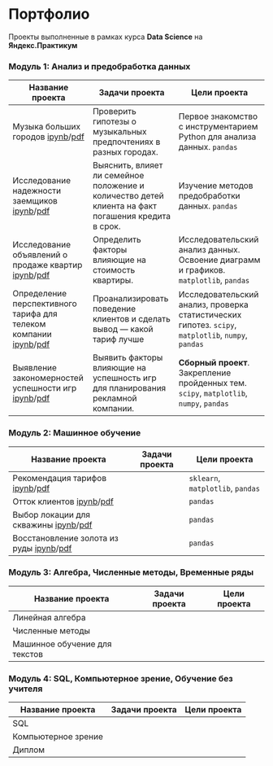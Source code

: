 # Портфолио
 
Проекты выполненные в рамках курса **Data Science** на **Яндекс.Практикум**

### Модуль 1: Анализ и предобработка данных

Название проекта|Задачи проекта|Цели проекта
-|-|-
Музыка больших городов [ipynb](https://github.com/mustdayker/data_portfolio/blob/main/s_01_project_music_big_city.ipynb)/[pdf](https://github.com/mustdayker/data_portfolio/blob/main/pdf/s_01_project_music_big_city.pdf)|Проверить гипотезы о музыкальных предпочтениях в разных городах. | Первое знакомство с инструментарием Python для анализа данных. `pandas`
Исследование надежности заемщиков [ipynb](https://github.com/mustdayker/data_portfolio/blob/main/s_02_project_investigation_of_the_reliability.ipynb)/[pdf](https://github.com/mustdayker/data_portfolio/blob/main/pdf/s_02_project_investigation_of_the_reliability.pdf)|Выяснить, влияет ли семейное положение и количество детей клиента на факт погашения кредита в срок.|Изучение методов предобработки данных. `pandas`
Исследование объявлений о продаже квартир [ipynb](https://github.com/mustdayker/data_portfolio/blob/main/s_03_project_research_sale_house.ipynb)/[pdf](https://github.com/mustdayker/data_portfolio/blob/main/pdf/s_03_project_research_sale_house.pdf)|Определить факторы влияющие на стоимость квартиры.|Исследовательский анализ данных. Освоение диаграмм и графиков. `matplotlib`, `pandas`
Определение перспективного тарифа для телеком компании [ipynb](https://github.com/mustdayker/data_portfolio/blob/main/s_04_project_tariff_telecom.ipynb)/[pdf](https://github.com/mustdayker/data_portfolio/blob/main/pdf/s_04_project_tariff_telecom.pdf)|Проанализировать поведение клиентов и сделать вывод — какой тариф лучше|Исследовательский анализ, проверка статистических гипотез. `scipy`, `matplotlib`, `numpy`, `pandas`
Выявление закономерностей успешности игр [ipynb](https://github.com/mustdayker/data_portfolio/blob/main/s_05_combined-project_games.ipynb)/[pdf](https://github.com/mustdayker/data_portfolio/blob/main/pdf/s_05_combined-project_games.pdf)|Выявить факторы влияющие на успешность игр для планирования рекламной компании. |**Сборный проект**. Закрепление пройденных тем. `scipy`, `matplotlib`, `numpy`, `pandas`


### Модуль 2: Машинное обучение
Название проекта|Задачи проекта|Цели проекта
-|-|-
Рекомендация тарифов [ipynb]()/[pdf]()||`sklearn`, `matplotlib`, `pandas`
Отток клиентов [ipynb]()/[pdf]()||`pandas`
Выбор локации для скважины [ipynb]()/[pdf]()||`pandas`
Восстановление золота из руды [ipynb]()/[pdf]()||`pandas`

### Модуль 3: Алгебра, Численные методы, Временные ряды
Название проекта|Задачи проекта|Цели проекта
-|-|-
Линейная алгебра| | 
Численные методы| | 
Машинное обучение для текстов| | 

### Модуль 4: SQL, Компьютерное зрение, Обучение без учителя
Название проекта|Задачи проекта|Цели проекта
-|-|-
SQL| | 
Компьютерное зрение| | 
Диплом| | 
